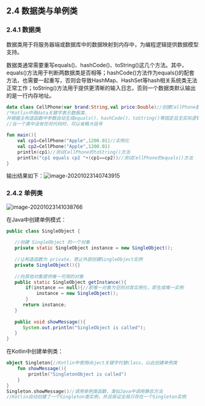 ## 2.4	数据类与单例类

### 2.4.1	数据类

数据类用于将服务器端或数据库中的数据映射到内存中，为编程逻辑提供数据模型支持。

数据类通常需要重写equals()、hashCode()、toString()这几个方法。其中，equals()方法用于判断两数据类是否相等；hashCode()方法作为equals()的配套方法，也需要一起重写，否则会导致HashMap、HashSet等hash相关系统类无法正常工作；toString()方法用于提供更清晰的输入日志，否则一个数据类默认输出的是一行内存地址。

```kotlin
data class CellPhone(var brand:String,val price:Double)//创建CellPhone数据类
/*Kotlin中用data关键字表示数据类，
并根据主构造函数中参数自动生成equals()、hashCode()、toString()等固定且无实际逻辑意义的方法自动生成*/
//当一个类中没有任何代码时，可以省略大括号
```

```kotlin
fun main(){
    val cp1=CellPhone("Apple",1200.01)//实例化
    val cp2=CellPhone("Apple",1200.01)
    println(cp1)//测试CellPhone的toString()方法
    println("cp1 equals cp2 "+(cp1==cp2))//测试CellPhone的equals()方法
}
```

输出结果如下：![image-20201023140743915](C:\Users\hasee\AppData\Roaming\Typora\typora-user-images\image-20201023140743915.png)

### 2.4.2	单例类

![image-20201023141038766](C:\Users\hasee\AppData\Roaming\Typora\typora-user-images\image-20201023141038766.png)

在Java中创建单例模式：

```java
public class SingleObject {
 
   //创建 SingleObject 的一个对象
   private static SingleObject instance = new SingleObject();
 
   //让构造函数为 private，禁止外部创建SingleObject实例
   private SingleObject(){}
 
   //向其他对象提供唯一可用的对象
   public static SingleObject getInstance(){
       if(instance == null){//若唯一对象为空则对其实例化，即生成唯一实例
           instance = new SingleObject();
       }
      return instance;
   }
 
   public void showMessage(){
      System.out.println("SingleObject is called");
   }
}
```

在Kotlin中创建单例类：

```Kotlin
object Singleton{//Kotlin中使用object关键字代替class，以此创建单例类
    fun showMessage(){
        println("SingletonObject is called")
    }
}
Singleton.showMessage()//调用单例类函数，类似Java中调用静态方法
//Kotlin自动创建了一个Singleton类实例，并且保证全局只存在一个Singleton实例
```

